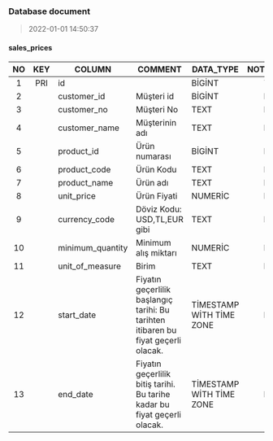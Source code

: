 ### Database document
> 2022-01-01 14:50:37
#### sales_prices  
NO | KEY | COLUMN | COMMENT | DATA_TYPE | NOTNULL | REMARK
:---: | :---: | --- | --- | --- | :---: | ---
1|PRI|id| |BİGİNT|Y|
2| |customer_id| Müşteri id|BİGİNT|N|
3| |customer_no|Müşteri No|TEXT|N|
4| |customer_name|Müşterinin adı|TEXT|N|
5| |product_id| Ürün numarası|BİGİNT|N|
6| |product_code|Ürün Kodu|TEXT|N|
7| |product_name|Ürün adı|TEXT|N|
8| |unit_price| Ürün Fiyati|NUMERİC|N|
9| |currency_code|Döviz Kodu: USD,TL,EUR gibi|TEXT|N|
10| |minimum_quantity|Minimum alış miktarı|NUMERİC|N|
11| |unit_of_measure|Birim|TEXT|N|
12| |start_date|Fiyatın geçerlilik başlangıç tarihi: Bu tarihten itibaren bu fiyat geçerli olacak.|TİMESTAMP WİTH TİME ZONE|N|
13| |end_date|Fiyatın geçerlilik bitiş tarihi. Bu tarihe kadar bu fiyat geçerli olacak.|TİMESTAMP WİTH TİME ZONE|N|
